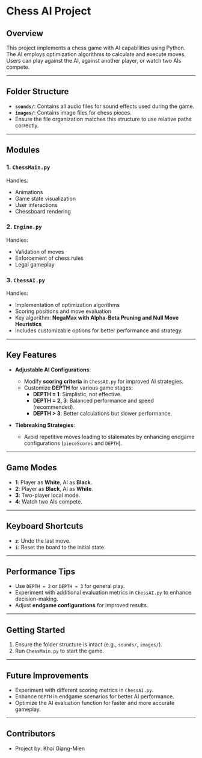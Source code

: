 # Chess AI Project

## Overview
This project implements a chess game with AI capabilities using Python. The AI employs optimization algorithms to calculate and execute moves. Users can play against the AI, against another player, or watch two AIs compete.

---

## Folder Structure
- **`sounds/`**: Contains all audio files for sound effects used during the game.
- **`images/`**: Contains image files for chess pieces.
- Ensure the file organization matches this structure to use relative paths correctly.

---

## Modules
### 1. `ChessMain.py`
Handles:
- Animations
- Game state visualization
- User interactions
- Chessboard rendering

### 2. `Engine.py`
Handles:
- Validation of moves
- Enforcement of chess rules
- Legal gameplay

### 3. `ChessAI.py`
Handles:
- Implementation of optimization algorithms
- Scoring positions and move evaluation
- Key algorithm: **NegaMax with Alpha-Beta Pruning and Null Move Heuristics**
- Includes customizable options for better performance and strategy.

---

## Key Features
- **Adjustable AI Configurations**:
  - Modify **scoring criteria** in `ChessAI.py` for improved AI strategies.
  - Customize **DEPTH** for various game stages:
    - **DEPTH = 1**: Simplistic, not effective.
    - **DEPTH = 2, 3**: Balanced performance and speed (recommended).
    - **DEPTH > 3**: Better calculations but slower performance.

- **Tiebreaking Strategies**:
  - Avoid repetitive moves leading to stalemates by enhancing endgame configurations (`pieceScores` and `DEPTH`).

---

## Game Modes
- **1**: Player as **White**, AI as **Black**.
- **2**: Player as **Black**, AI as **White**.
- **3**: Two-player local mode.
- **4**: Watch two AIs compete.

---

## Keyboard Shortcuts
- **`z`**: Undo the last move.
- **`i`**: Reset the board to the initial state.

---

## Performance Tips
- Use `DEPTH = 2` or `DEPTH = 3` for general play.
- Experiment with additional evaluation metrics in `ChessAI.py` to enhance decision-making.
- Adjust **endgame configurations** for improved results.

---

## Getting Started
1. Ensure the folder structure is intact (e.g., `sounds/`, `images/`).
2. Run `ChessMain.py` to start the game.

---

## Future Improvements
- Experiment with different scoring metrics in `ChessAI.py`.
- Enhance `DEPTH` in endgame scenarios for better AI performance.
- Optimize the AI evaluation function for faster and more accurate gameplay.

---

## Contributors
- Project by: Khai Giang-Mien

